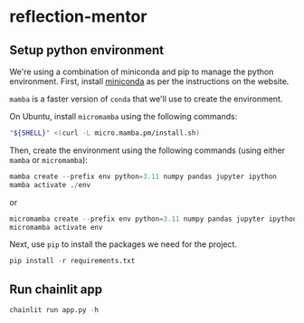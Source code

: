 # reflection-mentor

## Setup python environment

We're using a combination of miniconda and pip to manage the python environment.
First, install [miniconda](https://docs.conda.io/projects/miniconda/en/latest/)
as per the instructions on the website. 

`mamba` is a faster version of `conda` that we'll use to create the environment.


On Ubuntu, install `micromamba` using the following commands:


```bash
"${SHELL}" <(curl -L micro.mamba.pm/install.sh)
```

Then, create the environment using the following commands (using either `mamba` or `micromamba`):  

```python
mamba create --prefix env python=3.11 numpy pandas jupyter ipython
mamba activate ./env 
```
or 

```python
micromamba create --prefix env python=3.11 numpy pandas jupyter ipython
micromamba activate env 
```

Next, use `pip` to install the packages we need for the project.

```python
pip install -r requirements.txt
```

## Run chainlit app

```python
chainlit run app.py -h
```
